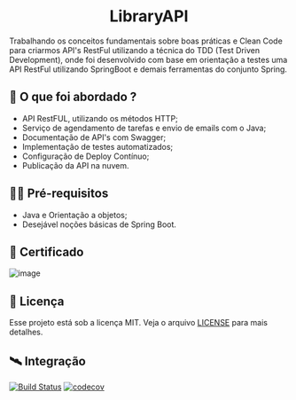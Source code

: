 
<h1 align="center">
  LibraryAPI
</h1>

<p align="left">Trabalhando os conceitos fundamentais sobre boas práticas e Clean Code para criarmos API's RestFul utilizando a técnica do TDD (Test Driven Development), onde foi desenvolvido com base em orientação a testes uma API RestFul utilizando SpringBoot e demais ferramentas do conjunto Spring.</p>

## 🚀 O que foi abordado ?

- API RestFUL, utilizando os métodos HTTP;
- Serviço de agendamento de tarefas e envio de emails com o Java;
- Documentação de API's com Swagger;
- Implementação de testes automatizados;
- Configuração de Deploy Contínuo;
- Publicação da API na nuvem.

## ✋🏻 Pré-requisitos

- Java e Orientação a objetos;
- Desejável noções básicas de Spring Boot.

## 📃 Certificado

![image](https://user-images.githubusercontent.com/89155684/150455191-e9e1ddb1-2517-48a2-b434-87b21ff9e4d2.png)

## 📝 Licença

Esse projeto está sob a licença MIT. Veja o arquivo [LICENSE](LICENSE.md) para mais detalhes.

## 🛰 Integração

[![Build Status](https://app.travis-ci.com/samuel-barbosa97/Library-API.svg?branch=main)](https://app.travis-ci.com/samuel-barbosa97/Library-API)
[![codecov](https://codecov.io/gh/samuel-barbosa97/Library-API/branch/main/graph/badge.svg?token=DCD2COAV3G)](https://codecov.io/gh/samuel-barbosa97/Library-API)
